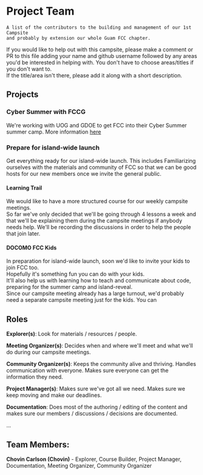 # Project Team

    A list of the contributors to the building and management of our 1st Campsite   
    and probably by extension our whole Guam FCC chapter.

If you would like to help out with this campsite, please make a comment or PR to this file adding your name and github username followed by any areas you'd be interested in helping with. 
You don't have to choose areas/titles if you don't want to.  
If the title/area isn't there, please add it along with a short description.

## Projects

### Cyber Summer with FCCG
We're working with UOG and GDOE to get FCC into their Cyber Summer summer camp. More information [here](https://github.com/Chovin/FreeCodeCampGuamHelp/tree/master/CyberSummer)

### Prepare for island-wide launch
Get everything ready for our island-wide launch. This includes Familiarizing ourselves with the materials and community of FCC so that we can be good hosts for our new members once we invite the general public.

#### Learning Trail
We would like to have a more structured course for our weekly campsite meetings.  
So far we've only decided that we'll be going through 4 lessons a week and that we'll be explaining them during the campsite meetings if anybody needs help. We'll be recording the discussions in order to help the people that join later.

#### DOCOMO FCC Kids
In preparation for island-wide launch, soon we'd like to invite your kids to join FCC too.  
Hopefully it's something fun you can do with your kids.  
It'll also help us with learning how to teach and communicate about code, preparing for the summer camp and island-reveal.  
Since our campsite meeting already has a large turnout, we'd probably need a separate campsite meeting just for the kids. You can 


## Roles

**Explorer(s)**: Look for materials / resources / people.

**Meeting Organizer(s)**: Decides when and where we'll meet and what we'll do during our campsite meetings.

**Community Organizer(s)**: Keeps the community alive and thriving. Handles communication with everyone. Makes sure everyone can get the information they need. 

**Project Manager(s)**: Makes sure we've got all we need. Makes sure we keep moving and make our deadlines.

**Documentation**: Does most of the authoring / editing of the content and makes sure our members / discussions / decisions are documented.

...


## Team Members:

**Chovin Carlson (Chovin)** - Explorer, Course Builder, Project Manager, Documentation, Meeting Organizer, Community Organizer


